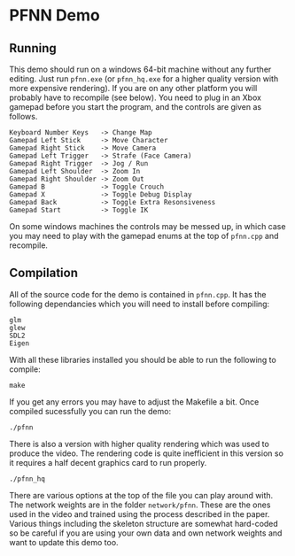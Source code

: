 PFNN Demo
=========

Running
-------

This demo should run on a windows 64-bit machine without any further editing. 
Just run `pfnn.exe` (or `pfnn_hq.exe` for a higher quality version with more 
expensive rendering). If you are on any other platform you will probably have 
to recompile (see below). You need to plug in an Xbox gamepad before you start 
the program, and the controls are given as follows.


    Keyboard Number Keys   -> Change Map
    Gamepad Left Stick     -> Move Character
    Gamepad Right Stick    -> Move Camera
    Gamepad Left Trigger   -> Strafe (Face Camera)
    Gamepad Right Trigger  -> Jog / Run
    Gamepad Left Shoulder  -> Zoom In
    Gamepad Right Shoulder -> Zoom Out
    Gamepad B              -> Toggle Crouch
    Gamepad X              -> Toggle Debug Display
    Gamepad Back           -> Toggle Extra Resonsiveness
    Gamepad Start          -> Toggle IK


On some windows machines the controls may be messed up, in which case you may 
need to play with the gamepad enums at the top of `pfnn.cpp` and recompile.


Compilation
-----------

All of the source code for the demo is contained in `pfnn.cpp`. It has the 
following dependancies which you will need to install before compiling:

    glm
    glew
    SDL2
    Eigen

With all these libraries installed you should be able to run the following to 
compile:

    make

If you get any errors you may have to adjust the Makefile a bit. Once compiled
sucessfully you can run the demo:

    ./pfnn
    
There is also a version with higher quality rendering which was used to produce
the video. The rendering code is quite inefficient in this version so it 
requires a half decent graphics card to run properly.

    ./pfnn_hq
    
There are various options at the top of the file you can play around with. The 
network weights are in the folder `network/pfnn`. These are the ones used in 
the video and trained using the process described in the paper. Various things 
including the skeleton structure are somewhat hard-coded so be careful if you 
are using your own data and own network weights and want to update this demo 
too.




